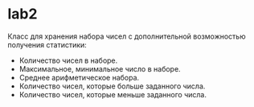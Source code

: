 # lab2

Класс для хранения набора чисел с дополнительной возможностью получения статистики:
* Количество чисел в наборе.
* Максимальное, минимальное число в наборе.
* Среднее арифметическое набора.
* Количество чисел, которые больше заданного числа.
* Количество чисел, которые меньше заданного числа.
